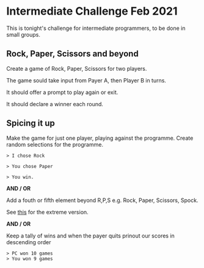 # Intermediate Challenge Feb 2021

This is tonight's challenge for intermediate programmers, to be done in small groups. 

## Rock, Paper, Scissors and beyond

Create a game of Rock, Paper, Scissors for two players. 

The game sould take input from Payer A, then Player B in turns. 

It should offer a prompt to play again or exit.

It should declare a winner each round. 

## Spicing it up

Make the game for just one player, playing against the programme. Create random selections for the programme. 

    > I chose Rock

    > You chose Paper

    > You win.

__AND / OR__

Add a fouth or fifth element beyond R,P,S e.g. Rock, Paper, Scissors, Spock. 

See [this](https://boardgames.stackexchange.com/questions/11280/adding-additional-weapons-to-rock-paper-scissors) for the extreme version.

__AND / OR__

Keep a tally of wins and when the payer quits prinout our scores in descending order

    > PC won 10 games
    > You won 9 games